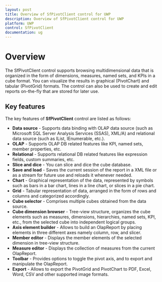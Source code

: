 ```yaml
---
layout: post
title: Overview of SfPivotClient control for UWP
description: Overview of SfPivotClient control for UWP
platform: UWP
control: SfPivotClient
documentation: ug
---
```


# Overview

The SfPivotClient control supports browsing multidimensional data that is organized in the form of dimensions, measures, named sets, and KPIs in a cube format. You can visualize the results in graphical (PivotChart) and tabular (PivotGrid) formats. The control can also be used to create and edit reports on-the-fly that are stored for later use.

## Key features

The key features of **SfPivotClient** control are listed as follows:

* **Data source** - Supports data binding with OLAP data source (such as Microsoft SQL Server Analysis Services (SSAS), XML/A) and relational data source (such as IList, IEnumerable, etc.).
* **OLAP** - Supports OLAP DB related features like KPI, named sets, member properties, etc.
* **Relational** - Supports relational DB related features like expression fields, custom summaries, etc.
* **Slice and dice** - You can slice and dice the cube database.
* **Save and load** - Saves the current session of the report in a XML file or as a stream for future use and reloads it whenever needed.
* **Chart** - Graphical representation of the data, represented by symbols such as bars in a bar chart, lines in a line chart, or slices in a pie chart.
* **Grid** - Tabular representation of data, arranged in the form of rows and columns and categorized accordingly.
* **Cube selector** - Comprises multiple cubes obtained from the data source.
* **Cube dimension browser** - Tree-view structure, organizes the cube elements such as measures, dimensions, hierarchies, named sets, KPI, etc., from the selected cube into independent logical groups.
* **Axis element builder** - Allows to build an OlapReport by placing elements in three different axes namely column, row, and slicer.
* **Member editor** - Displays the member elements of the selected dimension in tree-view structure.
* **Measure editor** - Displays the collection of measures from the current OlapReport.
* **Toolbar** - Provides options to toggle the pivot axis, and to export and manipulate the OlapReport.
* **Export** - Allows to export the PivotGrid and PivotChart to PDF, Excel, Word, CSV and other supported image formats.